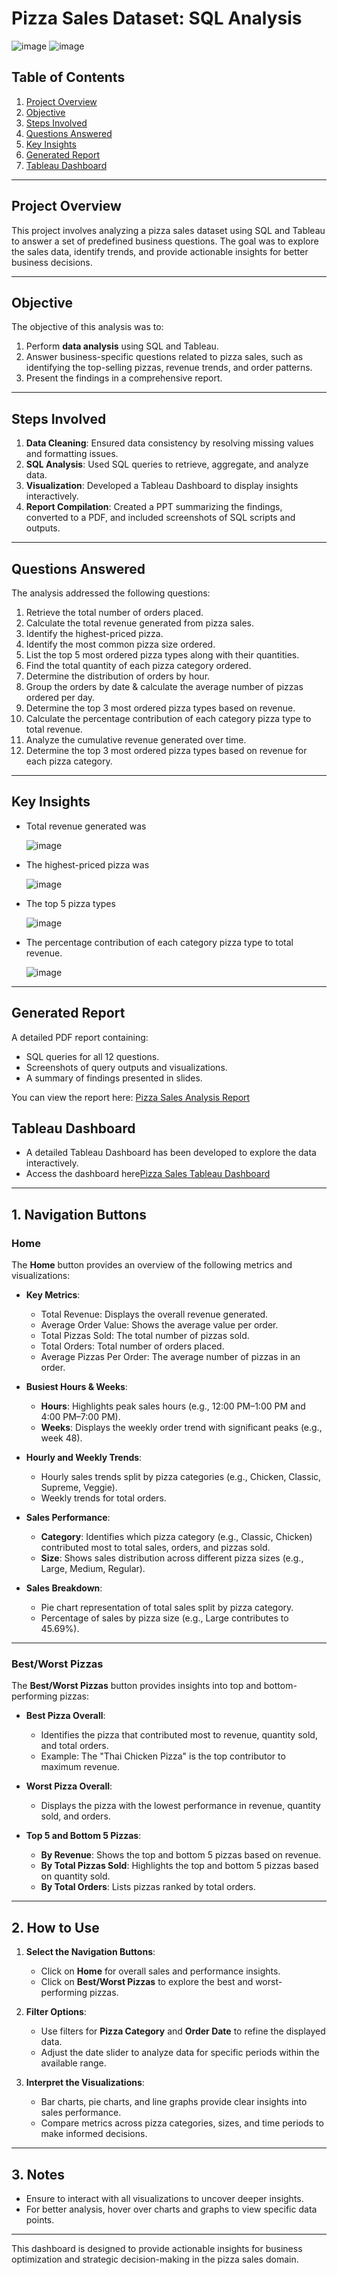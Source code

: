# Pizza Sales Dataset: SQL Analysis
![image](https://github.com/user-attachments/assets/1528c998-aee7-4a1a-8556-48fb384255c9) ![image](https://github.com/user-attachments/assets/036608eb-20e7-4756-aa56-8e8891b23ea8)

## Table of Contents
1. [Project Overview](#project-overview)
2. [Objective](#objective)
3. [Steps Involved](#steps-involved)
4. [Questions Answered](#questions-answered)
6. [Key Insights](#key-insights)
7. [Generated Report](#generated-report)
8. [Tableau Dashboard](#tableau-dashboard)


---

## Project Overview
This project involves analyzing a pizza sales dataset using SQL and Tableau to answer a set of predefined business questions. The goal was to explore the sales data, identify trends, and provide actionable insights for better business decisions.

---

## Objective
The objective of this analysis was to:
1. Perform **data analysis** using SQL and Tableau.
2. Answer business-specific questions related to pizza sales, such as identifying the top-selling pizzas, revenue trends, and order patterns.
3. Present the findings in a comprehensive report.

---

## Steps Involved
1. **Data Cleaning**: Ensured data consistency by resolving missing values and formatting issues.
2. **SQL Analysis**: Used SQL queries to retrieve, aggregate, and analyze data.
3. **Visualization**: Developed a Tableau Dashboard to display insights interactively.
4. **Report Compilation**: Created a PPT summarizing the findings, converted to a PDF, and included screenshots of SQL scripts and outputs.

---

## Questions Answered
The analysis addressed the following questions:
1. Retrieve the total number of orders placed.
2. Calculate the total revenue generated from pizza sales.
3. Identify the highest-priced pizza.
4. Identify the most common pizza size ordered.
5. List the top 5 most ordered pizza types along with their quantities.
6. Find the total quantity of each pizza category ordered.
7. Determine the distribution of orders by hour.
8. Group the orders by date & calculate the average number of pizzas ordered per day.
9. Determine the top 3 most ordered pizza types based on revenue.
10. Calculate the percentage contribution of each category pizza type to total revenue.
11. Analyze the cumulative revenue generated over time.
12. Determine the top 3 most ordered pizza types based on revenue for each pizza category.

---

## Key Insights
- Total revenue generated was
  
  ![image](https://github.com/user-attachments/assets/8c278d0d-3100-400d-9393-0028eb89d53d)
- The highest-priced pizza was
  
  ![image](https://github.com/user-attachments/assets/e694ac7e-7e40-4c7c-a265-f569db57846c)
- The top 5 pizza types
  
  ![image](https://github.com/user-attachments/assets/324e626b-9870-4e7a-b09d-0e0c907887cd)
- The percentage contribution of each category pizza type to total revenue.
  
  ![image](https://github.com/user-attachments/assets/9254cefc-b680-4a5d-af20-1a6b2e769374)


---

## Generated Report
A detailed PDF report containing:
- SQL queries for all 12 questions.
- Screenshots of query outputs and visualizations.
- A summary of findings presented in slides.

You can view the report here: [Pizza Sales Analysis Report](report.pdf)

## Tableau Dashboard

- A detailed Tableau Dashboard has been developed to explore the data interactively.
- Access the dashboard here[Pizza Sales Tableau Dashboard](https://public.tableau.com/app/profile/latha.charuguntla5375/viz/Best_WorstSellerPizza/BestWorstPizzasSeller)
---

## 1. Navigation Buttons

### **Home**
The **Home** button provides an overview of the following metrics and visualizations:

- **Key Metrics**:
  - Total Revenue: Displays the overall revenue generated.
  - Average Order Value: Shows the average value per order.
  - Total Pizzas Sold: The total number of pizzas sold.
  - Total Orders: Total number of orders placed.
  - Average Pizzas Per Order: The average number of pizzas in an order.

- **Busiest Hours & Weeks**:
  - **Hours**: Highlights peak sales hours (e.g., 12:00 PM–1:00 PM and 4:00 PM–7:00 PM).
  - **Weeks**: Displays the weekly order trend with significant peaks (e.g., week 48).

- **Hourly and Weekly Trends**:
  - Hourly sales trends split by pizza categories (e.g., Chicken, Classic, Supreme, Veggie).
  - Weekly trends for total orders.

- **Sales Performance**:
  - **Category**: Identifies which pizza category (e.g., Classic, Chicken) contributed most to total sales, orders, and pizzas sold.
  - **Size**: Shows sales distribution across different pizza sizes (e.g., Large, Medium, Regular).

- **Sales Breakdown**:
  - Pie chart representation of total sales split by pizza category.
  - Percentage of sales by pizza size (e.g., Large contributes to 45.69%).

---

### **Best/Worst Pizzas**
The **Best/Worst Pizzas** button provides insights into top and bottom-performing pizzas:

- **Best Pizza Overall**:
  - Identifies the pizza that contributed most to revenue, quantity sold, and total orders.
  - Example: The "Thai Chicken Pizza" is the top contributor to maximum revenue.

- **Worst Pizza Overall**:
  - Displays the pizza with the lowest performance in revenue, quantity sold, and orders.

- **Top 5 and Bottom 5 Pizzas**:
  - **By Revenue**: Shows the top and bottom 5 pizzas based on revenue.
  - **By Total Pizzas Sold**: Highlights the top and bottom 5 pizzas based on quantity sold.
  - **By Total Orders**: Lists pizzas ranked by total orders.

---

## 2. How to Use

1. **Select the Navigation Buttons**:
   - Click on **Home** for overall sales and performance insights.
   - Click on **Best/Worst Pizzas** to explore the best and worst-performing pizzas.

2. **Filter Options**:
   - Use filters for **Pizza Category** and **Order Date** to refine the displayed data.
   - Adjust the date slider to analyze data for specific periods within the available range.

3. **Interpret the Visualizations**:
   - Bar charts, pie charts, and line graphs provide clear insights into sales performance.
   - Compare metrics across pizza categories, sizes, and time periods to make informed decisions.

---

## 3. Notes
- Ensure to interact with all visualizations to uncover deeper insights.
- For better analysis, hover over charts and graphs to view specific data points.

---

This dashboard is designed to provide actionable insights for business optimization and strategic decision-making in the pizza sales domain.


